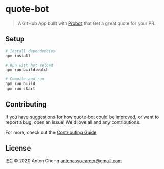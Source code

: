 # quote-bot

> A GitHub App built with [Probot](https://github.com/probot/probot) that Get a great quote for your PR.

## Setup

```sh
# Install dependencies
npm install

# Run with hot reload
npm run build:watch

# Compile and run
npm run build
npm run start
```

## Contributing

If you have suggestions for how quote-bot could be improved, or want to report a bug, open an issue! We'd love all and any contributions.

For more, check out the [Contributing Guide](CONTRIBUTING.md).

## License

[ISC](LICENSE) © 2020 Anton Cheng <antonassocareer@gmail.com>
